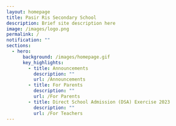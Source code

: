 ```yaml
---
layout: homepage
title: Pasir Ris Secondary School
description: Brief site description here
image: /images/logo.png
permalink: /
notification: ""
sections:
  - hero:
      background: /images/homepage.gif
      key_highlights:
        - title: Announcements
          description: ""
          url: /Announcements
        - title: For Parents
          description: ""
          url: /For Parents
        - title: Direct School Admission (DSA) Exercise 2023
          description: ""
          url: /For Teachers
---
```

